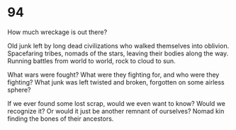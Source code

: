 # 94

How much wreckage is out there?

Old junk left by long dead civilizations who walked themselves into oblivion. Spacefaring tribes, nomads of the stars, leaving their bodies along the way. Running battles from world to world, rock to cloud to sun.

What wars were fought? What were they fighting for, and who were they fighting? What junk was left twisted and broken, forgotten on some airless sphere?

If we ever found some lost scrap, would we even want to know? Would we recognize it? Or would it just be another remnant of ourselves? Nomad kin finding the bones of their ancestors. 